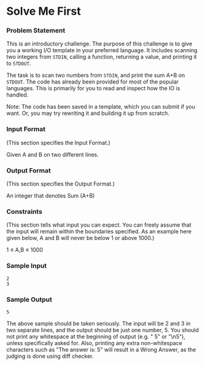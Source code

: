 # Solve Me First

### Problem Statement

This is an introductory challenge. The purpose of this challenge is to give you a working I/O template in your preferred language. It includes scanning two integers from `STDIN`, calling a function, returning a value, and printing it to `STDOUT`.

The task is to scan two numbers from `STDIN`, and print the sum A+B on `STDOUT`. The code has already been provided for most of the popular languages. This is primarily for you to read and inspect how the IO is handled.

Note: The code has been saved in a template, which you can submit if you want. Or, you may try rewriting it and building it up from scratch.

### Input Format 
(This section specifies the Input Format.)

Given A and B on two different lines.

### Output Format 
(This section specifies the Output Format.)

An integer that denotes Sum (A+B)

### Constraints 
(This section tells what input you can expect. You can freely assume that the input will remain within the boundaries specified. As an example here given below, A and B will never be below 1 or above 1000.)

1 ≤ A,B ≤ 1000

### Sample Input

```
2
3
```
### Sample Output

```
5
```
The above sample should be taken seriously. The input will be 2 and 3 in two separate lines, and the output should be just one number, 5. You should not print any whitespace at the beginning of output (e.g. " 5" or "\n5"), unless specifically asked for. Also, printing any extra non-whitespace characters such as "The answer is: 5" will result in a Wrong Answer, as the judging is done using diff checker.